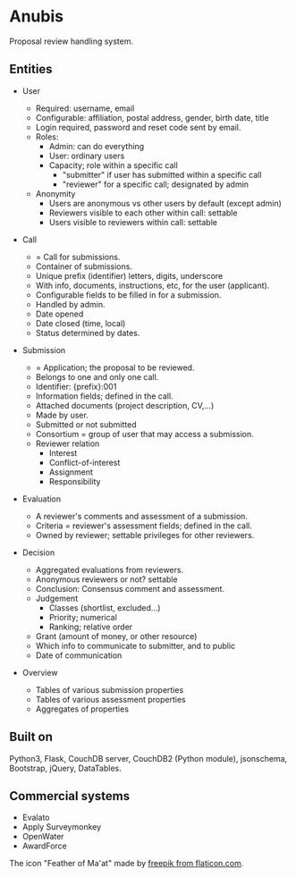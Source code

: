 # Anubis

Proposal review handling system.

## Entities

- User
  - Required: username, email
  - Configurable: affiliation, postal address, gender, birth date, title
  - Login required, password and reset code sent by email.
  - Roles:
    - Admin: can do everything
    - User: ordinary users
    - Capacity; role within a specific call
      - "submitter" if user has submitted within a specific call
      - "reviewer" for a specific call; designated by admin
  - Anonymity
    - Users are anonymous vs other users by default (except admin)
    - Reviewers visible to each other within call: settable
    - Users visible to reviewers within call: settable
  
- Call
  - = Call for submissions.
  - Container of submissions.
  - Unique prefix (identifier) letters, digits, underscore
  - With info, documents, instructions, etc, for the user (applicant).
  - Configurable fields to be filled in for a submission.
  - Handled by admin.
  - Date opened
  - Date closed (time, local)
  - Status determined by dates.
  
- Submission
  - = Application; the proposal to be reviewed.
  - Belongs to one and only one call.
  - Identifier: {prefix}:001
  - Information fields; defined in the call.
  - Attached documents (project description, CV,...)
  - Made by user.
  - Submitted or not submitted
  - Consortium = group of user that may access a submission.
  - Reviewer relation
    - Interest
    - Conflict-of-interest
    - Assignment
    - Responsibility
  
- Evaluation
  - A reviewer's comments and assessment of a submission.
  - Criteria = reviewer's assessment fields; defined in the call.
  - Owned by reviewer; settable privileges for other reviewers.

- Decision
  - Aggregated evaluations from reviewers.
  - Anonymous reviewers or not? settable
  - Conclusion: Consensus comment and assessment.
  - Judgement
    - Classes (shortlist, excluded...)
    - Priority; numerical
    - Ranking; relative order
  - Grant (amount of money, or other resource)
  - Which info to communicate to submitter, and to public
  - Date of communication

- Overview
  - Tables of various submission properties
  - Tables of various assessment properties
  - Aggregates of properties

## Built on

Python3, Flask, CouchDB server, CouchDB2 (Python module), jsonschema,
Bootstrap, jQuery, DataTables.

## Commercial systems

- Evalato
- Apply Surveymonkey
- OpenWater
- AwardForce

The icon "Feather of Ma'at" made by
[freepik from flaticon.com](https://www.flaticon.com/authors/freepik).
